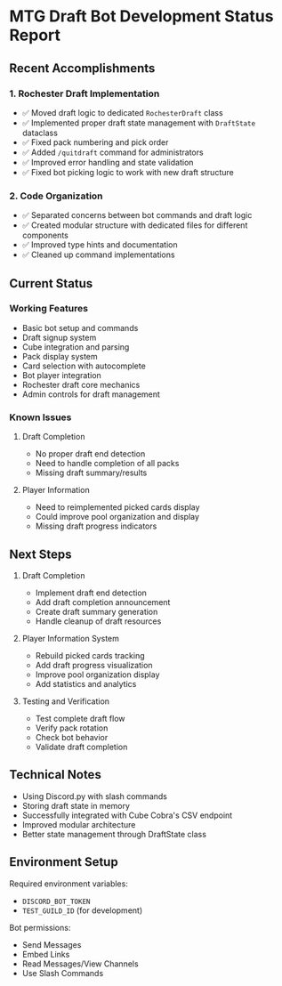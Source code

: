 # MTG Draft Bot Development Status Report

## Recent Accomplishments

### 1. Rochester Draft Implementation
- ✅ Moved draft logic to dedicated `RochesterDraft` class
- ✅ Implemented proper draft state management with `DraftState` dataclass
- ✅ Fixed pack numbering and pick order
- ✅ Added `/quitdraft` command for administrators
- ✅ Improved error handling and state validation
- ✅ Fixed bot picking logic to work with new draft structure

### 2. Code Organization
- ✅ Separated concerns between bot commands and draft logic
- ✅ Created modular structure with dedicated files for different components
- ✅ Improved type hints and documentation
- ✅ Cleaned up command implementations

## Current Status

### Working Features
- Basic bot setup and commands
- Draft signup system
- Cube integration and parsing
- Pack display system
- Card selection with autocomplete
- Bot player integration
- Rochester draft core mechanics
- Admin controls for draft management

### Known Issues
1. Draft Completion
   - No proper draft end detection
   - Need to handle completion of all packs
   - Missing draft summary/results

2. Player Information
   - Need to reimplemented picked cards display
   - Could improve pool organization and display
   - Missing draft progress indicators

## Next Steps

1. Draft Completion
   - Implement draft end detection
   - Add draft completion announcement
   - Create draft summary generation
   - Handle cleanup of draft resources

2. Player Information System
   - Rebuild picked cards tracking
   - Add draft progress visualization
   - Improve pool organization display
   - Add statistics and analytics

3. Testing and Verification
   - Test complete draft flow
   - Verify pack rotation
   - Check bot behavior
   - Validate draft completion

## Technical Notes

- Using Discord.py with slash commands
- Storing draft state in memory
- Successfully integrated with Cube Cobra's CSV endpoint
- Improved modular architecture
- Better state management through DraftState class

## Environment Setup

Required environment variables:
- `DISCORD_BOT_TOKEN`
- `TEST_GUILD_ID` (for development)

Bot permissions:
- Send Messages
- Embed Links
- Read Messages/View Channels
- Use Slash Commands 